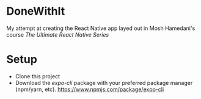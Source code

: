 # DoneWithIt

My attempt at creating the React Native app layed out in Mosh Hamedani's course _The Ultimate React Native Series_

# Setup
- Clone this project
- Download the _expo-cli_ package with your preferred package manager (npm/yarn, etc). https://www.npmjs.com/package/expo-cli
